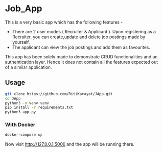 # Job_App

This is a very basic app which has the following features - 

- There are 2 user modes ( Recruiter & Applicant ). Upon registering as a Recruiter, you can create,update and delete job postings made by yourself.
- The applicant can view the job postings and add them as favourites.

This app has been solely made to demonstrate CRUD functionalities and an authentication layer. Hence it does not contain all the features expected out of a similar application.

## Usage

```sh
git clone https://github.com/RitiKarayat/JApp.git
cd JApp
python3 -m venv venv
pip install -r requirements.txt
python3 app.py
```

### With Docker

```sh
docker-compose up
```

Now visit <http://127.0.0.1:5000> and the app will be running there.
